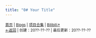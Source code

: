 ```yaml
---
title: "0# Your Title"
---
```


<small><a href="/">首页</a> | <a href="/blogs">Blogs</a> | <a href="/Project">项目合集</a> | <a href="https://space.bilibili.com/1987247870">Bilibili↗</a><br><a href="../">←返回</a> | 
创建：20??-??-?? | 最后更新：20??-??-??</small><br>